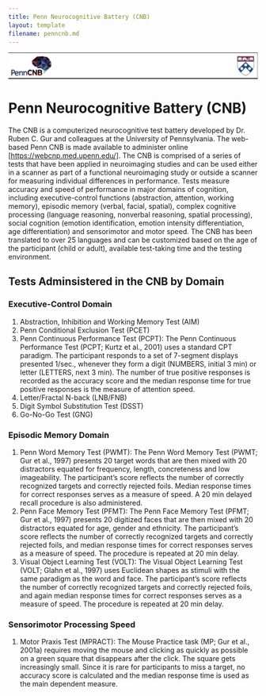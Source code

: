```yaml
---
title: Penn Neurocognitive Battery (CNB)
layout: template
filename: penncnb.md
--- 
```


![Header image](/assets/images/CNB_header.png)

# Penn Neurocognitive Battery (CNB)

The CNB is a computerized neurocognitive test battery developed by Dr. Ruben C. Gur and colleagues at the University of Pennsylvania. The web-based Penn CNB is made available to administer online [https://webcnp.med.upenn.edu/]. The CNB is comprised of a series of tests that have been applied in neuroimaging studies and can be used either in a scanner as part of a functional neuroimaging study or outside a scanner for measuring individual differences in performance. Tests measure accuracy and speed of performance in major domains of cognition, including executive-control functions (abstraction, attention, working memory), episodic memory (verbal, facial, spatial), complex cognitive processing (language reasoning, nonverbal reasoning, spatial processing), social cognition (emotion identification, emotion intensity differentiation, age differentiation) and sensorimotor and motor speed. The CNB has been translated to over 25 languages and can be customized based on the age of the participant (child or adult), available test-taking time and the testing environment.

## Tests Adminsistered in the CNB by Domain

### Executive-Control Domain

1. Abstraction, Inhibition and Working Memory Test (AIM)
2. Penn Conditional Exclusion Test (PCET)
3. Penn Continuous Performance Test (PCPT):
   The Penn Continuous Performance Test (PCPT; Kurtz et al., 2001) uses a standard CPT paradigm. The participant responds to a set of 7-segment displays            presented 1/sec., whenever they form a digit (NUMBERS, initial 3 min) or letter (LETTERS, next 3 min). The number of true positive responses is recorded as      the accuracy score and the median response time for true positive responses is the measure of attention speed.
4. Letter/Fractal N-back (LNB/FNB)
5. Digit Symbol Substitution Test (DSST)
6. Go-No-Go Test (GNG)


### Episodic Memory Domain

1. Penn Word Memory Test (PWMT):
   The Penn Word Memory Test (PWMT; Gur et al., 1997) presents 20 target words that are then mixed with 20 distractors equated for frequency, length,                concreteness and low imageability. The participant’s score reflects the number of correctly recognized targets and correctly rejected foils. Median response      times for correct responses serves as a measure of speed. A 20 min delayed recall procedure is also administered.
2. Penn Face Memory Test (PFMT):
   The Penn Face Memory Test (PFMT; Gur et al., 1997) presents 20 digitized faces that are then mixed with 20 distractors equated for age, gender and ethnicity.    The participant’s score reflects the number of correctly recognized targets and correctly rejected foils, and median response times for correct responses        serves as a measure of speed. The procedure is repeated at 20 min delay. 
3. Visual Object Learning Test (VOLT):
   The Visual Object Learning Test (VOLT; Glahn et al., 1997) uses Euclidean shapes as stimuli with the same paradigm as the word and face. The participant’s        score reflects the number of correctly recognized targets and correctly rejected foils, and again median response times for correct responses serves as a        measure of speed. The procedure is repeated at 20 min delay. 

### Sensorimotor Processing Speed 

1. Motor Praxis Test (MPRACT):
   The Mouse Practice task (MP; Gur et al., 2001a) requires moving the mouse and clicking as quickly as possible on a green square that disappears after the        click. The square gets increasingly small. Since it is rare for participants to miss a target, no accuracy score is calculated and the median response time is    used as the main dependent measure. 
